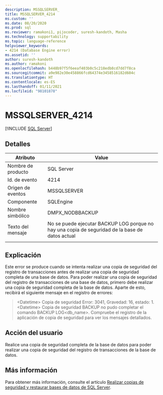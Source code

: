 ```yaml
---
description: MSSQLSERVER_
title: MSSQLSERVER_4214
ms.custom: ''
ms.date: 08/20/2020
ms.prod: sql
ms.reviewer: ramakoni1, pijocoder, suresh-kandoth, Masha
ms.technology: supportability
ms.topic: language-reference
helpviewer_keywords:
- 4214 (Database Engine error)
ms.assetid: ''
author: suresh-kandoth
ms.author: ramakoni
ms.openlocfilehash: b448b97f5f6eeaf403b0c5c218edb8cd7dd7f8ca
ms.sourcegitcommit: a9e982e30e458866fcd64374e3458516182d604c
ms.translationtype: HT
ms.contentlocale: es-ES
ms.lasthandoff: 01/11/2021
ms.locfileid: "98101878"
---
```

# <a name="mssqlserver_4214"></a>MSSQLSERVER_4214
 [!INCLUDE [SQL Server](../../includes/applies-to-version/sqlserver.md)]

## <a name="details"></a>Detalles

|Atributo|Value|
|---|---|
|Nombre de producto|SQL Server|
|Id. de evento|4214|
|Origen de eventos|MSSQLSERVER|
|Componente|SQLEngine|
|Nombre simbólico|DMPX_NODBBACKUP|
|Texto del mensaje|No se puede ejecutar BACKUP LOG porque no hay una copia de seguridad de la base de datos actual|
||

## <a name="explanation"></a>Explicación

Este error se produce cuando se intenta realizar una copia de seguridad del registro de transacciones antes de realizar una copia de seguridad completa de una base de datos. Para poder realizar una copia de seguridad del registro de transacciones de una base de datos, primero debe realizar una copia de seguridad completa de la base de datos. Aparte de esto, recibirá el siguiente mensaje en el registro de errores:

> \<Datetime> Copia de seguridad Error: 3041, Gravedad: 16, estado: 1.  
\<Datetime> Copia de seguridad BACKUP no pudo completar el comando BACKUP LOG\<db_name>. Compruebe el registro de la aplicación de copia de seguridad para ver los mensajes detallados.

## <a name="user-action"></a>Acción del usuario

Realice una copia de seguridad completa de la base de datos para poder realizar una copia de seguridad del registro de transacciones de la base de datos.

## <a name="more-information"></a>Más información

Para obtener más información, consulte el artículo [Realizar copias de seguridad y restaurar bases de datos de SQL Server](../backup-restore/back-up-and-restore-of-sql-server-databases.md).